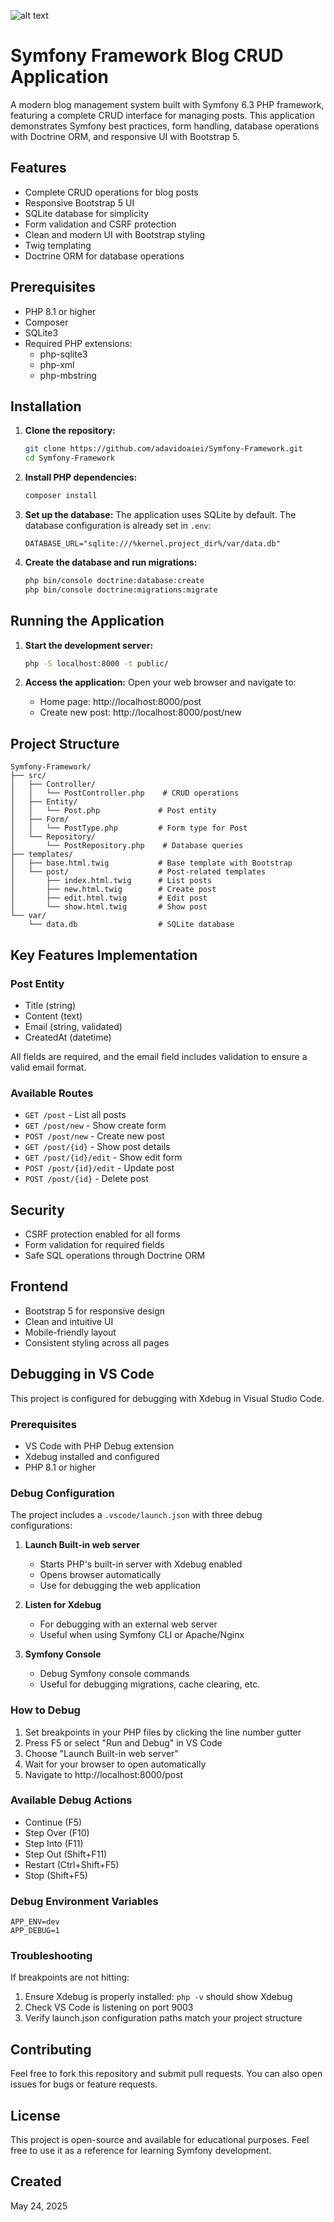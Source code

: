 ![alt text](https://github.com/adavidoaiei/Symfony-Framework/blob/main/img.png?raw=true)
# Symfony Framework Blog CRUD Application

A modern blog management system built with Symfony 6.3 PHP framework, featuring a complete CRUD interface for managing posts. This application demonstrates Symfony best practices, form handling, database operations with Doctrine ORM, and responsive UI with Bootstrap 5.

## Features
- Complete CRUD operations for blog posts
- Responsive Bootstrap 5 UI
- SQLite database for simplicity
- Form validation and CSRF protection
- Clean and modern UI with Bootstrap styling
- Twig templating
- Doctrine ORM for database operations

## Prerequisites
- PHP 8.1 or higher
- Composer
- SQLite3
- Required PHP extensions:
  - php-sqlite3
  - php-xml
  - php-mbstring

## Installation

1. **Clone the repository:**
   ```bash
   git clone https://github.com/adavidoaiei/Symfony-Framework.git
   cd Symfony-Framework
   ```

2. **Install PHP dependencies:**
   ```bash
   composer install
   ```

3. **Set up the database:**
   The application uses SQLite by default. The database configuration is already set in `.env`:
   ```
   DATABASE_URL="sqlite:///%kernel.project_dir%/var/data.db"
   ```

4. **Create the database and run migrations:**
   ```bash
   php bin/console doctrine:database:create
   php bin/console doctrine:migrations:migrate
   ```

## Running the Application

1. **Start the development server:**
   ```bash
   php -S localhost:8000 -t public/
   ```

2. **Access the application:**
   Open your web browser and navigate to:
   - Home page: http://localhost:8000/post
   - Create new post: http://localhost:8000/post/new

## Project Structure

```
Symfony-Framework/
├── src/
│   ├── Controller/
│   │   └── PostController.php    # CRUD operations
│   ├── Entity/
│   │   └── Post.php             # Post entity
│   ├── Form/
│   │   └── PostType.php         # Form type for Post
│   └── Repository/
│       └── PostRepository.php    # Database queries
├── templates/
│   ├── base.html.twig           # Base template with Bootstrap
│   └── post/                    # Post-related templates
│       ├── index.html.twig      # List posts
│       ├── new.html.twig        # Create post
│       ├── edit.html.twig       # Edit post
│       └── show.html.twig       # Show post
└── var/
    └── data.db                  # SQLite database
```

## Key Features Implementation

### Post Entity
- Title (string)
- Content (text)
- Email (string, validated)
- CreatedAt (datetime)

All fields are required, and the email field includes validation to ensure a valid email format.

### Available Routes
- `GET /post` - List all posts
- `GET /post/new` - Show create form
- `POST /post/new` - Create new post
- `GET /post/{id}` - Show post details
- `GET /post/{id}/edit` - Show edit form
- `POST /post/{id}/edit` - Update post
- `POST /post/{id}` - Delete post

## Security
- CSRF protection enabled for all forms
- Form validation for required fields
- Safe SQL operations through Doctrine ORM

## Frontend
- Bootstrap 5 for responsive design
- Clean and intuitive UI
- Mobile-friendly layout
- Consistent styling across all pages

## Debugging in VS Code

This project is configured for debugging with Xdebug in Visual Studio Code.

### Prerequisites
- VS Code with PHP Debug extension
- Xdebug installed and configured
- PHP 8.1 or higher

### Debug Configuration
The project includes a `.vscode/launch.json` with three debug configurations:

1. **Launch Built-in web server**
   - Starts PHP's built-in server with Xdebug enabled
   - Opens browser automatically
   - Use for debugging the web application

2. **Listen for Xdebug**
   - For debugging with an external web server
   - Useful when using Symfony CLI or Apache/Nginx

3. **Symfony Console**
   - Debug Symfony console commands
   - Useful for debugging migrations, cache clearing, etc.

### How to Debug
1. Set breakpoints in your PHP files by clicking the line number gutter
2. Press F5 or select "Run and Debug" in VS Code
3. Choose "Launch Built-in web server"
4. Wait for your browser to open automatically
5. Navigate to http://localhost:8000/post

### Available Debug Actions
- Continue (F5)
- Step Over (F10)
- Step Into (F11)
- Step Out (Shift+F11)
- Restart (Ctrl+Shift+F5)
- Stop (Shift+F5)

### Debug Environment Variables
```env
APP_ENV=dev
APP_DEBUG=1
```

### Troubleshooting
If breakpoints are not hitting:
1. Ensure Xdebug is properly installed: `php -v` should show Xdebug
2. Check VS Code is listening on port 9003
3. Verify launch.json configuration paths match your project structure

## Contributing
Feel free to fork this repository and submit pull requests. You can also open issues for bugs or feature requests.

## License
This project is open-source and available for educational purposes. Feel free to use it as a reference for learning Symfony development.

## Created
May 24, 2025
